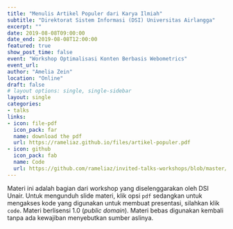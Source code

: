 ```yaml
---
title: "Menulis Artikel Populer dari Karya Ilmiah"
subtitle: "Direktorat Sistem Informasi (DSI) Universitas Airlangga"
excerpt: ""
date: 2019-08-08T09:00:00
date_end: 2019-08-08T12:00:00
featured: true
show_post_time: false
event: "Workshop Optimalisasi Konten Berbasis Webometrics"
event_url: 
author: "Amelia Zein"
location: "Online"
draft: false
# layout options: single, single-sidebar
layout: single
categories:
- talks
links:
- icon: file-pdf
  icon_pack: far
  name: download the pdf
  url: https://rameliaz.github.io/files/artikel-populer.pdf
- icon: github
  icon_pack: fab
  name: Code
  url: https://github.com/rameliaz/invited-talks-workshops/blob/master/workshop%20DSI.Rmd
---
```


Materi ini adalah bagian dari workshop yang diselenggarakan oleh DSI Unair. Untuk mengunduh slide materi, klik opsi `pdf` sedangkan untuk mengakses kode yang digunakan untuk membuat presentasi, silahkan klik `code`. Materi berlisensi <i class="fab fa-creative-commons"></i> 1.0 (*public domain*). Materi bebas digunakan kembali tanpa ada kewajiban menyebutkan sumber aslinya.